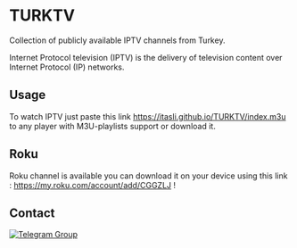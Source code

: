 # TURKTV 
Collection of publicly available IPTV channels from Turkey. 

Internet Protocol television (IPTV) is the delivery of television content over Internet Protocol (IP) networks.

## Usage

To watch IPTV just paste this link <https://itasli.github.io/TURKTV/index.m3u> to any player with M3U-playlists support or download it.

## Roku

Roku channel is available you can download it on your device using this link : <https://my.roku.com/account/add/CGGZLJ> !

## Contact

[![Telegram Group](https://img.shields.io/endpoint?color=neon&style=flat-square&url=https%3A%2F%2Ftg.sumanjay.workers.dev%2FTURKTVTR)](https://t.me/TURKTVTR)

